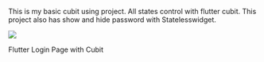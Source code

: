 This is my basic cubit using project. 
All states control with flutter cubit. 
This project also has show and hide password with Statelesswidget.

![](https://github.com/yigitbstnci/loginpage_cubit/blob/master/gif/LoginCubit_Record.gif=250x250)



Flutter Login Page with Cubit
